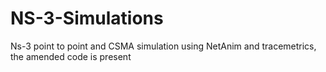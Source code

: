 # NS-3-Simulations
Ns-3 point to point and CSMA simulation using  NetAnim and tracemetrics, the amended code is present
